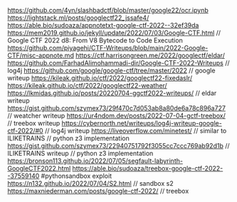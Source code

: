 https://github.com/4yn/slashbadctf/blob/master/google22/ocr.ipynb
https://lightstack.ml/posts/googlectf22_jssafe4/
https://able.bio/sudoaza/appnotetxt-google-ctf-2022--32ef39da
https://mem2019.github.io/jekyll/update/2022/07/03/Google-CTF.html // Google CTF 2022 d8: From V8 Bytecode to Code Execution
https://github.com/piyagehi/CTF-Writeups/blob/main/2022-Google-CTF/misc-appnote.md
https://ctf.harrisongreen.me/2022/googlectf/eldar/
https://github.com/FarhadAlimohammadi-dir/Google-CTF-2022-Writeups // log4j
https://github.com/google/google-ctf/tree/master/2022 // google writeup
https://kileak.github.io/ctf/2022/googlectf22-fixedaslr/
https://kileak.github.io/ctf/2022/googlectf22-weather/
https://lkmidas.github.io/posts/20220704-ggctf2022-writeups/ // eldar writeup
https://gist.github.com/szymex73/29f470c7d053ab8a80de6a78c896a727 // weatcher writeup
https://ur4ndom.dev/posts/2022-07-04-gctf-treebox/ // treebox writeup
https://cybernorth.net/writeups/log4j-writeup-google-ctf-2022/#0 // log4j writeup
https://liveoverflow.com/minetest/ // similar to ILIKETRAINS // python z3 implementation
https://gist.github.com/szymex73/22940751792f3055cc7ccc769ab92d1b // ILIKETRAINS writeup // python z3 implementation
https://bronson113.github.io/2022/07/05/segfault-labyrinth-GoogleCTF2022.html
https://able.bio/sudoaza/treebox-google-ctf-2022--37559140 #pythonsandbox exploit
https://n132.github.io/2022/07/04/S2.html // sandbox s2
https://maxniederman.com/posts/google-ctf-2022/ // treebox